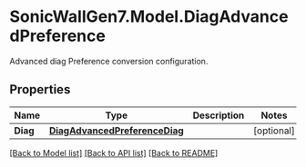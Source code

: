 # SonicWallGen7.Model.DiagAdvancedPreference
Advanced diag Preference conversion configuration.

## Properties

Name | Type | Description | Notes
------------ | ------------- | ------------- | -------------
**Diag** | [**DiagAdvancedPreferenceDiag**](DiagAdvancedPreferenceDiag.md) |  | [optional] 

[[Back to Model list]](../README.md#documentation-for-models) [[Back to API list]](../README.md#documentation-for-api-endpoints) [[Back to README]](../README.md)

